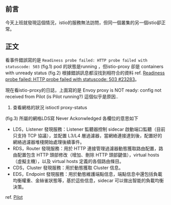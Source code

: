 ## 前言
  今天上班就發現這個情況，istio的服務無法訪問，但同一個叢集的另一個istio卻正常。
## 正文
  看事件錯誤寫的是
  `Readiness probe failed: HTTP probe failed with statuscode: 503`
  (fig.1)
  pod 的狀態是running ，但istio-proxy 卻是 containers with unready status
  (fig.2)
  根據錯誤訊息都沒找到相符合的資料
  ref.
  [Readiness probe failed: HTTP probe failed with statuscode: 503 #23283](https://github.com/istio/istio/issues/23283)。

  現在看istio-proxy的日誌，上面寫的是
  Envoy proxy is NOT ready: config not received from Pilot (is Pilot running?)
  這個似乎是原因..

  1. 查看網格的狀況
  istioctl proxy-status

  (fig.3)
  所屬的網格LDS寫 Never Ackonwledged
  各欄位的意思如下

  - LDS，Listener 發現服務：Listener 監聽器控制 sidecar 啟動端口監聽（目前只支持 TCP 協議），並配置 L3/L4 層過濾器，當網絡連接達到後，配置好的網絡過濾器堆棧開始處理後續事件。
  - RDS，Router 發現服務：用於 HTTP 連接管理過濾器動態獲取路由配置，路由配置包含 HTTP 頭部修改（增加、刪除  HTTP 頭部鍵值），virtual hosts （虛擬主機），以及 virtual hosts 定義的各個路由條目。
  - CDS，Cluster 發現服務：用於動態獲取 Cluster 信息。
  - EDS，Endpoint 發現服務：用於動態維護端點信息，端點信息中還包括負載均衡權重、金絲雀狀態等，基於這些信息，sidecar 可以做出智能的負載均衡決策。

  ref. [Pilot](https://www.servicemesher.com/istio-handbook/concepts/pilot.html)
